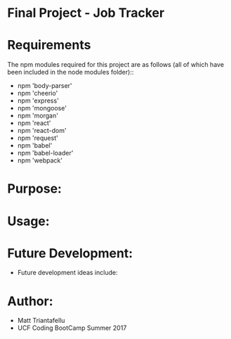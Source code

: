 # Final Project - Job Tracker


# Requirements
The npm modules required for this project are as follows (all of which have been included in the node modules folder)::
- npm 'body-parser'
- npm 'cheerio'
- npm 'express'
- npm 'mongoose'
- npm 'morgan'
- npm 'react'
- npm 'react-dom'
- npm 'request'
- npm 'babel'
- npm 'babel-loader'
- npm 'webpack'


# Purpose:


# Usage:


# Future Development:
- Future development ideas include:


# Author:
- Matt Triantafellu
- UCF Coding BootCamp Summer 2017

